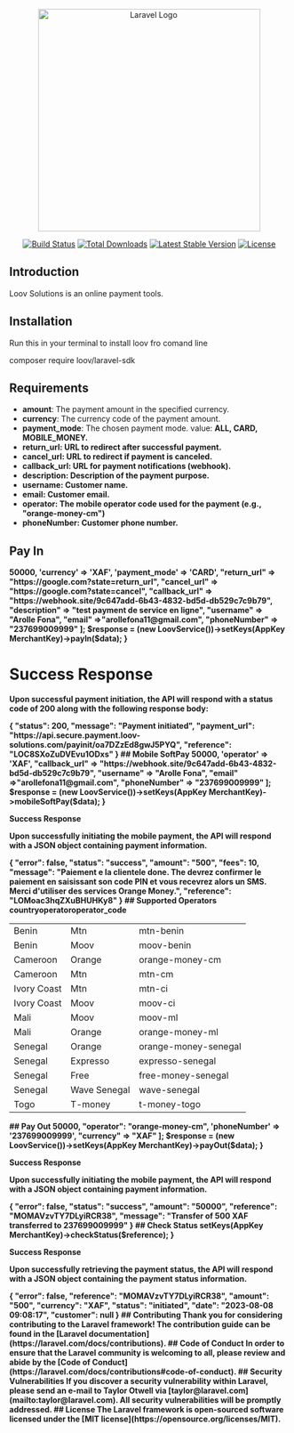 <p align="center"><a href="https://laravel.com" target="_blank"><img src="https://raw.githubusercontent.com/laravel/art/master/logo-lockup/5%20SVG/2%20CMYK/1%20Full%20Color/laravel-logolockup-cmyk-red.svg" width="400" alt="Laravel Logo"></a></p>

<p align="center">
<a href="https://github.com/laravel/framework/actions"><img src="https://github.com/laravel/framework/workflows/tests/badge.svg" alt="Build Status"></a>
<a href="https://packagist.org/packages/laravel/framework"><img src="https://img.shields.io/packagist/dt/laravel/framework" alt="Total Downloads"></a>
<a href="https://packagist.org/packages/laravel/framework"><img src="https://img.shields.io/packagist/v/laravel/framework" alt="Latest Stable Version"></a>
<a href="https://packagist.org/packages/laravel/framework"><img src="https://img.shields.io/packagist/l/laravel/framework" alt="License"></a>
</p>


## Introduction
Loov Solutions is an online payment tools.

## Installation
Run this in your terminal to install loov fro comand line

composer require loov/laravel-sdk

## Requirements
<ul>
<li><b>amount</b>: The payment amount in the specified currency.</li>
<li><b>currency</b>: The currency code of the payment amount.</li>
<li><b>payment_mode</b>: The chosen payment mode. value: <b>ALL<b>, <b>CARD<b>, <b>MOBILE_MONEY<b>.</li>
<li><b>return_url</b>: URL to redirect after successful payment.</li>
<li><b>cancel_url</b>: URL to redirect if payment is canceled.</li>
<li><b>callback_url</b>: URL for payment notifications (webhook).</li>
<li><b>description</b>: Description of the payment purpose.</li>
<li><b>username</b>: Customer name.</li>
<li><b>email</b>: Customer email.</li>
<li><b>operator</b>: The mobile operator code used for the payment (e.g., "orange-money-cm")</li>
<li><b>phoneNumber</b>: Customer phone number.</li>
</ul>

## Pay In 
<?php
namespace App\Htpp\Controllers;
use LoovLaravelSdk\LoovService; 

class payment extends Controller{
     $data =[
        'amount' =>50000,
        'currency' => 'XAF',
        'payment_mode' => 'CARD',
        "return_url" => "https://google.com?state=return_url",
        "cancel_url" => "https://google.com?state=cancel",
        "callback_url" => "https://webhook.site/9c647add-6b43-4832-bd5d-db529c7c9b79",
        "description" => "test payment de service en ligne",
        "username" => "Arolle Fona",
        "email" =>"arollefona11@gmail.com",
        "phoneNumber" => "237699009999"
     ];
     $response = (new LoovService())->setKeys(AppKey MerchantKey)->payIn($data);
}

<h1>Success Response</h1>
<p>Upon successful payment initiation, the API will respond with a status code of 200 along with the following response body:</p>
{
    "status": 200,
    "message": "Payment initiated",
    "payment_url": "https://api.secure.payment.loov-solutions.com/payinit/oa7DZzEd8gwJ5PYQ",
    "reference": "LOC8SXoZuDVEvu1ODxs"
}

## Mobile SoftPay 
<?php
namespace App\Htpp\Controllers;
use LoovLaravelSdk\LoovService; 

class payment extends Controller{
     $data =[
        'amount' =>50000,
        'operator' => 'XAF',
        "callback_url" => "https://webhook.site/9c647add-6b43-4832-bd5d-db529c7c9b79",
        "username" => "Arolle Fona",
        "email" =>"arollefona11@gmail.com",
        "phoneNumber" => "237699009999"
     ];
     $response = (new LoovService())->setKeys(AppKey MerchantKey)->mobileSoftPay($data);
}

<p>Success Response</p>
<p>Upon successfully initiating the mobile payment, the API will respond with a JSON object containing payment information.</p>
{
    "error": false,
    "status": "success",
    "amount": "500",
    "fees": 10,
    "message": "Paiement e la clientele done. The devrez confirmer le paiement en saisissant son code PIN et vous recevrez alors un SMS. Merci d'utiliser des services Orange Money.",
    "reference": "LOMoac3hqZXuBHUHKy8"
}

## Supported Operators

<table>
<thead>
<tr>country</tr>
<tr>operator</tr>
<tr>operator_code</tr>
</thead>

<tbody>
<tr>
<td>Benin</td>
<td>Mtn</td>
<td>mtn-benin</td>
</tr>
<tr>
<td>Benin</td>
<td>Moov</td>
<td>moov-benin</td>
</tr>
<tr>
<td>Cameroon</td>
<td>Orange</td>
<td>orange-money-cm</td>
</tr>
<tr>
<td>Cameroon</td>
<td>Mtn</td>
<td>mtn-cm</td>
</tr>
<tr>
<td>Ivory Coast</td>
<td>Mtn</td>
<td>mtn-ci</td>
</tr>
<tr>
<td>Ivory Coast</td>
<td>Moov</td>
<td>moov-ci</td>
</tr>
<tr>
<td>Mali</td>
<td>Moov</td>
<td>moov-ml</td>
</tr>
<tr>
<td>Mali</td>
<td>Orange</td>
<td>orange-money-ml</td>
</tr>
<tr>
<td>Senegal</td>
<td>Orange</td>
<td>orange-money-senegal</td>
</tr>
<tr>
<td>Senegal</td>
<td>Expresso</td>
<td>expresso-senegal</td>
</tr>
<tr>
<td>Senegal</td>
<td>Free</td>
<td>free-money-senegal</td>
</tr>
<tr>
<td>Senegal</td>
<td>Wave Senegal</td>
<td>wave-senegal</td>
</tr>
<tr>
<td>Togo</td>
<td>T-money</td>
<td>t-money-togo</td>
</tr>
</tbody>
</table>

## Pay Out
<?php
namespace App\Htpp\Controllers;
use LoovLaravelSdk\LoovService; 

class payment extends Controller{
     $data =[
        'amount' =>50000,
        "operator": "orange-money-cm",
        'phoneNumber' => '237699009999',
        "currency" => "XAF"
     ];
     $response = (new LoovService())->setKeys(AppKey MerchantKey)->payOut($data);
}

<p>Success Response</p>
<p>Upon successfully initiating the mobile payment, the API will respond with a JSON object containing payment information.</p>
{
    "error": false,
    "status": "success",
    "amount": "50000",
    "reference": "MOMAVzvTY7DLyiRCR38",
    "message": "Transfer of 500 XAF transferred to 237699009999"
}

## Check Status

<?php
namespace App\Htpp\Controllers;
use LoovLaravelSdk\LoovService; 

class payment extends Controller{
     $response = (new LoovService())->setKeys(AppKey MerchantKey)->checkStatus($reference);
}

<p>Success Response</p>
<p>Upon successfully retrieving the payment status, the API will respond with a JSON object containing the payment status information.</p>
{
    "error": false,
    "reference": "MOMAVzvTY7DLyiRCR38",
    "amount": "500",
    "currency": "XAF",
    "status": "initiated",
    "date": "2023-08-08 09:08:17",
    "customer": null
}

## Contributing

Thank you for considering contributing to the Laravel framework! The contribution guide can be found in the [Laravel documentation](https://laravel.com/docs/contributions).

## Code of Conduct

In order to ensure that the Laravel community is welcoming to all, please review and abide by the [Code of Conduct](https://laravel.com/docs/contributions#code-of-conduct).

## Security Vulnerabilities

If you discover a security vulnerability within Laravel, please send an e-mail to Taylor Otwell via [taylor@laravel.com](mailto:taylor@laravel.com). All security vulnerabilities will be promptly addressed.

## License

The Laravel framework is open-sourced software licensed under the [MIT license](https://opensource.org/licenses/MIT).
